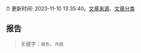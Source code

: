 :alarm_clock: 更新时间: 2023-11-10 13:35:40。[文章来源](/README.md)、[文章分类](/TAGS.md)

## 报告


> 关键字：`报告`、`月报`



